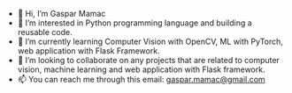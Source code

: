 - 👋 Hi, I’m Gaspar Mamac
- 👀 I’m interested in Python programming language and building a reusable code.
- 🌱 I’m currently learning Computer Vision with OpenCV, ML with PyTorch, web application with Flask Framework.
- 💞️ I’m looking to collaborate on any projects that are related to computer vision, machine learning and web application with Flask framework.
- 📫 You can reach me through this email: gaspar.mamac@gmail.com

<!---
gasparmamac/gasparmamac is a ✨ special ✨ repository because its `README.md` (this file) appears on your GitHub profile.
You can click the Preview link to take a look at your changes.
--->
